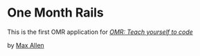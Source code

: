 # One Month Rails
This is the first OMR application for
[*OMR: Teach yourself to code*](http://onemonthrails.com)

by [Max Allen](http://jaguars.com)